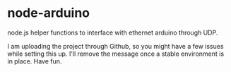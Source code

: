 node-arduino
============

node.js helper functions to interface with ethernet arduino through UDP.

I am uploading the project through Github, so you might have a few issues while setting this up. I'll remove the message once a stable environment is in place. Have fun.

